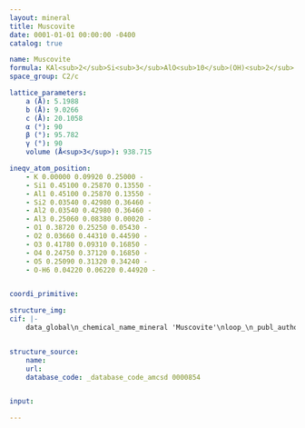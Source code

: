 ```yaml
---
layout: mineral
title: Muscovite
date: 0001-01-01 00:00:00 -0400
catalog: true

name: Muscovite
formula: KAl<sub>2</sub>Si<sub>3</sub>AlO<sub>10</sub>(OH)<sub>2</sub>
space_group: C2/c

lattice_parameters:
    a (Å): 5.1988
    b (Å): 9.0266
    c (Å): 20.1058
    α (°): 90
    β (°): 95.782
    γ (°): 90
    volume (Å<sup>3</sup>): 938.715

ineqv_atom_position: 
    - K 0.00000 0.09920 0.25000 -
    - Si1 0.45100 0.25870 0.13550 -
    - Al1 0.45100 0.25870 0.13550 -
    - Si2 0.03540 0.42980 0.36460 -
    - Al2 0.03540 0.42980 0.36460 -
    - Al3 0.25060 0.08380 0.00020 -
    - O1 0.38720 0.25250 0.05430 -
    - O2 0.03660 0.44310 0.44590 -
    - O3 0.41780 0.09310 0.16850 -
    - O4 0.24750 0.37120 0.16850 -
    - O5 0.25090 0.31320 0.34240 -
    - O-H6 0.04220 0.06220 0.44920 -


coordi_primitive: 

structure_img: 
cif: |-
    data_global\n_chemical_name_mineral 'Muscovite'\nloop_\n_publ_author_name\n'Richardson S M'\n'Richardson J W'\n_journal_name_full 'American Mineralogist'\n_journal_volume 67 \n_journal_year 1982\n_journal_page_first 69\n_journal_page_last 75\n_publ_section_title\n;\n Crystal structure of a pink muscovite from Archer's Post, Kenya- Implications\n for reverse pleochroism in dioctahedral micas\n;\n_database_code_amcsd 0000854\n_chemical_formula_sum 'K Si3 Al3 O12 H2'\n_cell_length_a 5.1988\n_cell_length_b 9.0266\n_cell_length_c 20.1058\n_cell_angle_alpha 90\n_cell_angle_beta 95.782\n_cell_angle_gamma 90\n_cell_volume 938.715\n_exptl_crystal_density_diffrn      2.818\n_symmetry_space_group_name_H-M 'C 1 2/c 1'\nloop_\n_space_group_symop_operation_xyz\n  'x,y,z'\n  '1/2+x,1/2+y,z'\n  'x,-y,1/2+z'\n  '1/2+x,1/2-y,1/2+z'\n  '-x,y,1/2-z'\n  '1/2-x,1/2+y,1/2-z'\n  '-x,-y,-z'\n  '1/2-x,1/2-y,-z'\nloop_\n_atom_site_label\n_atom_site_fract_x\n_atom_site_fract_y\n_atom_site_fract_z\n_atom_site_occupancy\nK   0.00000   0.09920   0.25000   1.00000\nSi1   0.45100   0.25870   0.13550   0.75000\nAl1   0.45100   0.25870   0.13550   0.25000\nSi2   0.03540   0.42980   0.36460   0.75000\nAl2   0.03540   0.42980   0.36460   0.25000\nAl3   0.25060   0.08380   0.00020   1.00000\nO1   0.38720   0.25250   0.05430   1.00000\nO2   0.03660   0.44310   0.44590   1.00000\nO3   0.41780   0.09310   0.16850   1.00000\nO4   0.24750   0.37120   0.16850   1.00000\nO5   0.25090   0.31320   0.34240   1.00000\nO-H6   0.04220   0.06220   0.44920   1.00000\nloop_\n_atom_site_aniso_label\n_atom_site_aniso_U_11\n_atom_site_aniso_U_22\n_atom_site_aniso_U_33\n_atom_site_aniso_U_12\n_atom_site_aniso_U_13\n_atom_site_aniso_U_23\nK 0.02548 0.03467 0.04034 0.00000 0.00482 0.00000\nSi1 0.01545 0.01940 0.03041 -0.00118 0.00419 0.00183\nAl1 0.01559 0.01940 0.03041 -0.00118 0.00419 0.00183\nSi2 0.01355 0.02105 0.02838 -0.00237 0.00314 -0.00091\nAl2 0.01355 0.02105 0.02838 -0.00237 0.00314 -0.00091\nAl3 0.00989 0.01858 0.02635 0.00000 0.00105 0.00183\nO1 0.02345 0.02807 0.03446 -0.00237 0.00629 0.00000\nO2 0.02155 0.02724 0.03446 0.00378 0.00157 0.00732\nO3 0.03483 0.03467 0.03446 0.00095 0.00629 0.00091\nO4 0.02087 0.03632 0.04054 0.00402 0.00210 0.00274\nO5 0.02656 0.03921 0.04662 0.00213 0.00210 -0.00640\nO-H6 0.02656 0.03344 0.03649 -0.00426 0.00524 0.00091\n\n


structure_source: 
    name:
    url:
    database_code: _database_code_amcsd 0000854


input:

---
```

